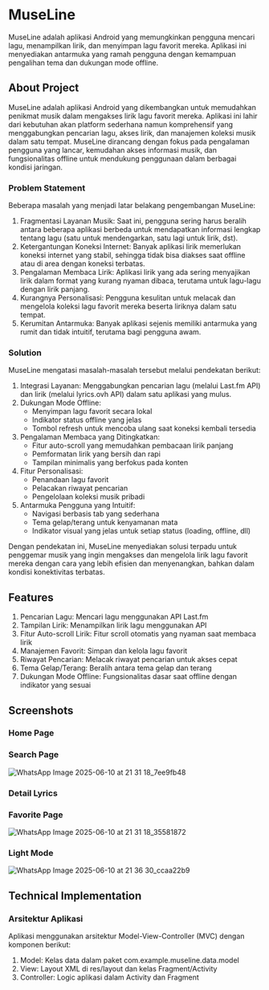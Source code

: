 # MuseLine
MuseLine adalah aplikasi Android yang memungkinkan pengguna mencari lagu, menampilkan lirik, dan menyimpan lagu favorit mereka. Aplikasi ini menyediakan antarmuka yang ramah pengguna dengan kemampuan pengalihan tema dan dukungan mode offline.

## About Project
MuseLine adalah aplikasi Android yang dikembangkan untuk memudahkan penikmat musik dalam mengakses lirik lagu favorit mereka. Aplikasi ini lahir dari kebutuhan akan platform sederhana namun komprehensif yang menggabungkan pencarian lagu, akses lirik, dan manajemen koleksi musik dalam satu tempat. MuseLine dirancang dengan fokus pada pengalaman pengguna yang lancar, kemudahan akses informasi musik, dan fungsionalitas offline untuk mendukung penggunaan dalam berbagai kondisi jaringan.

### Problem Statement
Beberapa masalah yang menjadi latar belakang pengembangan MuseLine:
1. Fragmentasi Layanan Musik: Saat ini, pengguna sering harus beralih antara beberapa aplikasi berbeda untuk mendapatkan informasi lengkap tentang lagu (satu untuk mendengarkan, satu lagi untuk lirik, dst).
2. Ketergantungan Koneksi Internet: Banyak aplikasi lirik memerlukan koneksi internet yang stabil, sehingga tidak bisa diakses saat offline atau di area dengan koneksi terbatas.
3. Pengalaman Membaca Lirik: Aplikasi lirik yang ada sering menyajikan lirik dalam format yang kurang nyaman dibaca, terutama untuk lagu-lagu dengan lirik panjang.
4. Kurangnya Personalisasi: Pengguna kesulitan untuk melacak dan mengelola koleksi lagu favorit mereka beserta liriknya dalam satu tempat.
5. Kerumitan Antarmuka: Banyak aplikasi sejenis memiliki antarmuka yang rumit dan tidak intuitif, terutama bagi pengguna awam.

### Solution
MuseLine mengatasi masalah-masalah tersebut melalui pendekatan berikut:
1. Integrasi Layanan: Menggabungkan pencarian lagu (melalui Last.fm API) dan lirik (melalui lyrics.ovh API) dalam satu aplikasi yang mulus.
2. Dukungan Mode Offline:
   - Menyimpan lagu favorit secara lokal
   - Indikator status offline yang jelas
   - Tombol refresh untuk mencoba ulang saat koneksi kembali tersedia
3. Pengalaman Membaca yang Ditingkatkan:
   - Fitur auto-scroll yang memudahkan pembacaan lirik panjang
   - Pemformatan lirik yang bersih dan rapi
   - Tampilan minimalis yang berfokus pada konten
4. Fitur Personalisasi:
   - Penandaan lagu favorit
   - Pelacakan riwayat pencarian
   - Pengelolaan koleksi musik pribadi
5. Antarmuka Pengguna yang Intuitif:
   - Navigasi berbasis tab yang sederhana
   - Tema gelap/terang untuk kenyamanan mata
   - Indikator visual yang jelas untuk setiap status (loading, offline, dll)

Dengan pendekatan ini, MuseLine menyediakan solusi terpadu untuk penggemar musik yang ingin mengakses dan mengelola lirik lagu favorit mereka dengan cara yang lebih efisien dan menyenangkan, bahkan dalam kondisi konektivitas terbatas.

## Features
1. Pencarian Lagu: Mencari lagu menggunakan API Last.fm
2. Tampilan Lirik: Menampilkan lirik lagu menggunakan API
3. Fitur Auto-scroll Lirik: Fitur scroll otomatis yang nyaman saat membaca lirik
4. Manajemen Favorit: Simpan dan kelola lagu favorit
5. Riwayat Pencarian: Melacak riwayat pencarian untuk akses cepat
6. Tema Gelap/Terang: Beralih antara tema gelap dan terang
7. Dukungan Mode Offline: Fungsionalitas dasar saat offline dengan indikator yang sesuai

## Screenshots
### Home Page

### Search Page
![WhatsApp Image 2025-06-10 at 21 31 18_7ee9fb48](https://github.com/user-attachments/assets/564a47c4-c997-411c-916a-bab96a3c79a5)
### Detail Lyrics
### Favorite Page
![WhatsApp Image 2025-06-10 at 21 31 18_35581872](https://github.com/user-attachments/assets/aab4fd11-204e-43ef-b11b-8bcb54e24891)
### Light Mode
![WhatsApp Image 2025-06-10 at 21 36 30_ccaa22b9](https://github.com/user-attachments/assets/4e2cf952-ef5b-45c2-850f-af99bb312312)

## Technical Implementation
### Arsitektur Aplikasi
Aplikasi menggunakan arsitektur Model-View-Controller (MVC) dengan komponen berikut:
1. Model: Kelas data dalam paket com.example.museline.data.model
2. View: Layout XML di res/layout dan kelas Fragment/Activity
3. Controller: Logic aplikasi dalam Activity dan Fragment
